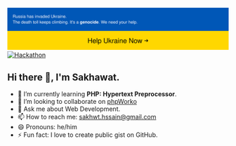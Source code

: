 [![Stand With Ukraine](https://raw.githubusercontent.com/vshymanskyy/StandWithUkraine/main/banner2-direct.svg)](https://stand-with-ukraine.pp.ua)
 [![Hackathon](assets/images/image.jpeg "I'm in NASA Space Apps Challenge - National Hackathon, Bangladesh")](#) 
## Hi there 👋, I'm Sakhawat.
<!-- - 🔭 I’m currently working on <a href="https://github.com/shrudra/phpworko">phpWorko</a>. -->
- 🌱 I’m currently learning **PHP: Hypertext Preprocessor**.
- 🚀 I’m looking to collaborate on <a href="https://github.com/shrudra/phpworko">phpWorko</a>
- 💬 Ask me about Web Development.
- 📫 How to reach me: <a href="mailto:sakhwt.hssain@gmail.com">sakhwt.hssain@gmail.com</a>
- 😄 Pronouns: he/him
- ⚡ Fun fact: I love to create public gist on GitHub.
